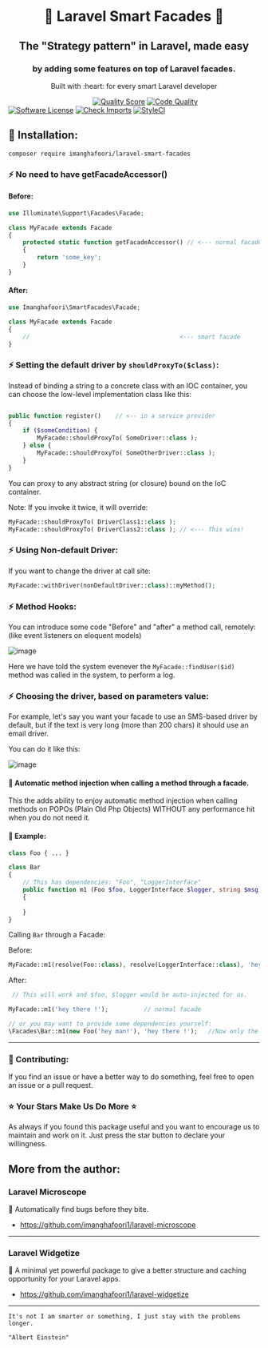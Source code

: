 <h1 align="center">
🍄 Laravel Smart Facades 🍄
</h1>
   <h2 align="center"> 
The "Strategy pattern" in Laravel, made easy
   </h2> 
   <h3 align="center"> 
by adding some features on top of Laravel facades.
</h3>

<p align="center">
Built with :heart: for every smart Laravel developer

</br>

&nbsp;&nbsp;&nbsp;&nbsp;&nbsp;&nbsp;&nbsp;
&nbsp;&nbsp;&nbsp;&nbsp;&nbsp;&nbsp;&nbsp;
&nbsp;&nbsp;&nbsp;&nbsp;&nbsp;&nbsp;&nbsp;
&nbsp;&nbsp;&nbsp;&nbsp;&nbsp;&nbsp;&nbsp;
&nbsp;&nbsp;&nbsp;&nbsp;&nbsp;&nbsp;&nbsp;
&nbsp;&nbsp;
<a href="https://scrutinizer-ci.com/g/imanghafoori1/laravel-smart-facades"><img src="https://img.shields.io/scrutinizer/g/imanghafoori1/laravel-smart-facades.svg?style=flat-square" alt="Quality Score"></img></a>
[![Code Quality](https://scrutinizer-ci.com/g/imanghafoori1/laravel-smart-facades/badges/quality-score.png?b=master)](https://scrutinizer-ci.com/g/imanghafoori1/laravel-smart-facades/?branch=master)
[![Software License](https://img.shields.io/badge/license-MIT-blue.svg?style=round-square)](LICENSE.md)
[![Check Imports](https://github.com/imanghafoori1/laravel-smart-facades/actions/workflows/check_imports.yml/badge.svg?branch=master)](https://github.com/imanghafoori1/laravel-smart-facades/actions/workflows/check_imports.yml)
[![StyleCI](https://github.styleci.io/repos/166631643/shield?branch=master)](https://github.styleci.io/repos/166631643)
</p>


## :flashlight: Installation:

```
composer require imanghafoori/laravel-smart-facades
```


### ⚡️ No need to have getFacadeAccessor()


#### Before:
```php
use Illuminate\Support\Facades\Facade;

class MyFacade extends Facade
{
    protected static function getFacadeAccessor() // <--- normal facade
    {
        return 'some_key'; 
    }
}
```

#### After:
```php
use Imanghafoori\SmartFacades\Facade;

class MyFacade extends Facade
{
    //                                          <--- smart facade
}
```


### ⚡️ Setting the default driver by `shouldProxyTo($class)`:

Instead of binding a string to a concrete class with an IOC container, you can choose the low-level implementation class like this:
```php

public function register()    // <-- in a service provider
{             
    if ($someCondition) {
        MyFacade::shouldProxyTo( SomeDriver::class );
    } else {
        MyFacade::shouldProxyTo( SomeOtherDriver::class );
    }
}
```

You can proxy to any abstract string (or closure) bound on the IoC container.

Note: If you invoke it twice, it will override:
```php
MyFacade::shouldProxyTo( DriverClass1::class );
MyFacade::shouldProxyTo( DriverClass2::class ); // <--- This wins!
```

### ⚡️ Using Non-default Driver:

If you want to change the driver at call site:
```php
MyFacade::withDriver(nonDefaultDriver::class)::myMethod();
```

### ⚡️ Method Hooks:

You can introduce some code "Before" and "after" a method call, remotely: (like event listeners on eloquent models) 

![image](https://user-images.githubusercontent.com/6961695/71646327-f100db00-2cfb-11ea-9277-1271395efca0.png)

Here we have told the system evenever the `MyFacade::findUser($id)` method was called in the system, to perform a log.

### ⚡️ Choosing the driver, based on parameters value:

For example, let's say you want your facade to use an SMS-based driver by default, but if the text is very long (more than 200 chars) it  should use an email driver.

You can do it like this:

![image](https://user-images.githubusercontent.com/6961695/77253047-98dfd200-6c75-11ea-8ab8-b9bf4146dd9f.png)

#### :wrench: Automatic method injection when calling a method through a facade.

This the adds ability to enjoy automatic method injection when calling methods on POPOs (Plain Old Php Objects) WITHOUT any performance hit when you do not need it.


#### 🐙 Example:
```php
class Foo { ... }

class Bar
{
    // This has dependencies: "Foo", "LoggerInterface"
    public function m1 (Foo $foo, LoggerInterface $logger, string $msg)
    {
       
    }
}
```

Calling `Bar` through a Facade:

Before:
```php
MyFacade::m1(resolve(Foo::class), resolve(LoggerInterface::class), 'hey there !'); 
```

After:
```php
 // This will work and $foo, $logger would be auto-injected for us.

MyFacade::m1('hey there !');          // normal facade

// or you may want to provide some dependencies yourself:
\Facades\Bar::m1(new Foo('hey man!'), 'hey there !');   //Now only the Logger is injected
```

--------------------

### :raising_hand: Contributing:
If you find an issue or have a better way to do something, feel free to open an issue or a pull request.

### :star: Your Stars Make Us Do More :star:
As always if you found this package useful and you want to encourage us to maintain and work on it. Just press the star button to declare your willingness.



## More from the author:


###  Laravel Microscope

:gem: Automatically find bugs before they bite.

- https://github.com/imanghafoori1/laravel-microscope

-----------------

### Laravel Widgetize

 :gem: A minimal yet powerful package to give a better structure and caching opportunity for your Laravel apps.

- https://github.com/imanghafoori1/laravel-widgetize

----------------

<p align="center">
  
    It's not I am smarter or something, I just stay with the problems longer.
    
    "Albert Einstein"
    
</p>
